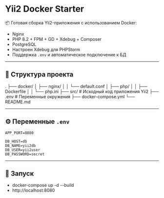 # Yii2 Docker Starter

📦 Готовая сборка Yii2-приложения с использованием Docker:

- Nginx
- PHP 8.2 + FPM + GD + Xdebug + Composer
- PostgreSQL
- Настроен Xdebug для PHPStorm
- Поддержка `.env` и автоматическое подключение к БД

---

## 📁 Структура проекта
.
├── docker/
│ ├── nginx/
│ │ └── default.conf
│ ├── php/
│ │ ├── Dockerfile
│ │ └── php.ini
├── src/ # Исходный код приложения Yii2
├── .env # Переменные окружения
├── docker-compose.yml
└── README.md

---

## ⚙️ Переменные `.env`

```env
APP_PORT=8080

DB_HOST=db
DB_NAME=yii2db
DB_USER=yii2user
DB_PASSWORD=secret
```

---
## 🚀 Запуск
- docker-compose up -d --build
- http://localhost:8080